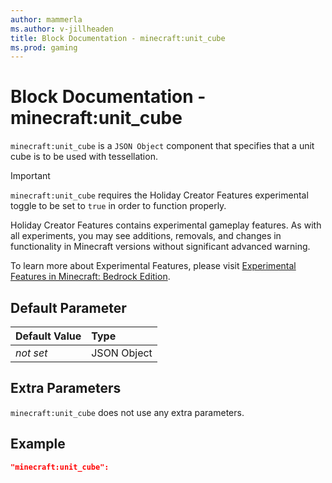 ```yaml
---
author: mammerla
ms.author: v-jillheaden
title: Block Documentation - minecraft:unit_cube
ms.prod: gaming
---
```


# Block Documentation - minecraft:unit_cube

`minecraft:unit_cube` is a `JSON Object` component that specifies that a unit cube is to be used with tessellation.

>[!IMPORTANT]
> `minecraft:unit_cube` requires the Holiday Creator Features experimental toggle to be set to `true` in order to function properly.
>
>Holiday Creator Features contains experimental gameplay features. As with all experiments, you may see additions, removals, and changes in functionality in Minecraft versions without significant advanced warning.
>
>To learn more about Experimental Features, please visit [Experimental Features in Minecraft: Bedrock Edition](../../../../../Documents/ExperimentalFeaturesToggle.md).

## Default Parameter

|Default Value|Type |
|:----|:----|
|*not set*| JSON Object|

## Extra Parameters

`minecraft:unit_cube` does not use any extra parameters.

## Example

```json
"minecraft:unit_cube":
```
